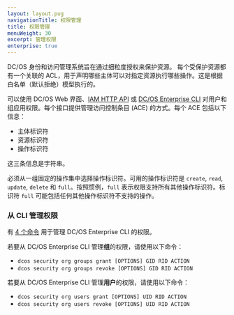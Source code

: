 ```yaml
---
layout: layout.pug
navigationTitle: 权限管理
title: 权限管理
menuWeight: 30
excerpt: 管理权限
enterprise: true
---
```




DC/OS 身份和访问管理系统旨在通过细粒度授权来保护资源。
每个受保护资源都有一个关联的 ACL，用于声明哪些主体可以对指定资源执行哪些操作。这是根据白名单（默认拒绝）模型执行的。

可以使用 DC/OS Web 界面、[IAM HTTP API](/dcos/cn/1.11/security/ent/iam-api/) 或 [DC/OS Enterprise CLI](/dcos/cn/1.11/cli/enterprise-cli/) 对用户和组应用权限。每个接口提供管理访问控制条目 (ACE) 的方式。每个 ACE 包括以下信息：

* 主体标识符
* 资源标识符
* 操作标识符

这三条信息是字符串。

必须从一组固定的操作集中选择操作标识符。可用的操作标识符是 `create`, `read`, `update`,  `delete` 和 `full`。按照惯例，`full` 表示权限支持所有其他操作标识符。标识符 `full` 可能包括任何其他操作标识符不支持的操作。

### 从 CLI 管理权限

有 [4 个命令](/dcos/cn/1.11/cli/command-reference/dcos-security/#dcos-security-org) 用于管理 DC/OS Enterprise CLI 的权限。

若要从 DC/OS Enterprise CLI 管理**组**的权限，请使用以下命令：

* `dcos security org groups grant [OPTIONS] GID RID ACTION`
* `dcos security org groups revoke [OPTIONS] GID RID ACTION`

若要从 DC/OS Enterprise CLI 管理**用户**的权限，请使用以下命令：

* `dcos security org users grant [OPTIONS] UID RID ACTION`
* `dcos security org users revoke [OPTIONS] UID RID ACTION`
